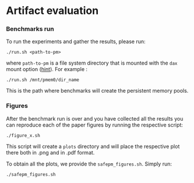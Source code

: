 # Artifact evaluation

### Benchmarks run

To run the experiments and gather the results, please run:
``` 
./run.sh <path-to-pm>
```
where `path-to-pm` is a file system directory that is mounted with the `dax` mount option ([hint](https://access.redhat.com/documentation/en-us/red_hat_enterprise_linux/7/html/storage_administration_guide/configuring-persistent-memory-for-file-system-direct-access-dax)).
For example :
```
./run.sh /mnt/pmem0/dir_name
```
This is the path where benchmarks will create the persistent memory pools.

### Figures

After the benchmark run is over and you have collected all the results you can reproduce each of the paper figures by running the respective script:
```
./figure_x.sh
```
This script will create a `plots` directory and will place the respective plot there both in .png and in .pdf format.

To obtain all the plots, we provide the `safepm_figures.sh`. 
Simply run:
```
./safepm_figures.sh
```